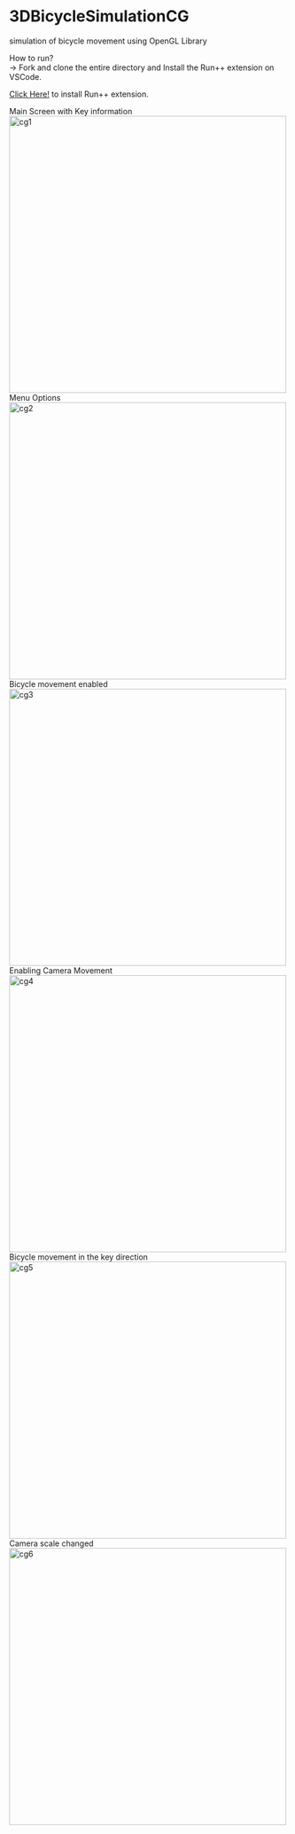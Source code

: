 # 3DBicycleSimulationCG
simulation of bicycle movement using OpenGL Library

How to run? <br />
-> Fork and clone the entire directory and Install the Run++ extension on VSCode.

<a href="https://marketplace.visualstudio.com/items?itemName=AlbinBD.run" target="_blank">Click Here!</a> to install Run++ extension.

Main Screen with Key information
<img width="500" alt="cg1" src="https://github.com/InfiniteN00b/3DBicycleSimulationCG/assets/96782523/e6973571-7fca-41ca-b692-3c80aa849952">
Menu Options
<img width="500" alt="cg2" src="https://github.com/InfiniteN00b/3DBicycleSimulationCG/assets/96782523/3842d07f-a826-4692-9896-82debfef64a6">
Bicycle movement enabled
<img width="500" alt="cg3" src="https://github.com/InfiniteN00b/3DBicycleSimulationCG/assets/96782523/a0c4b046-72a5-4bd9-912c-25341cc134dc">
Enabling Camera Movement
<img width="500" alt="cg4" src="https://github.com/InfiniteN00b/3DBicycleSimulationCG/assets/96782523/352684f4-26ce-460c-9368-52279a09c7eb">
Bicycle movement in the key direction
<img width="500" alt="cg5" src="https://github.com/InfiniteN00b/3DBicycleSimulationCG/assets/96782523/cb871b4b-a96d-49a8-a66b-364842b803f8">
Camera scale changed
<img width="500" alt="cg6" src="https://github.com/InfiniteN00b/3DBicycleSimulationCG/assets/96782523/9c0d4902-a5a2-4e5f-8b67-d025e13c26ea">
